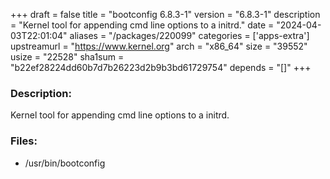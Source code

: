 +++
draft = false
title = "bootconfig 6.8.3-1"
version = "6.8.3-1"
description = "Kernel tool for appending cmd line options to a initrd."
date = "2024-04-03T22:01:04"
aliases = "/packages/220099"
categories = ['apps-extra']
upstreamurl = "https://www.kernel.org"
arch = "x86_64"
size = "39552"
usize = "22528"
sha1sum = "b22ef28224dd60b7d7b26223d2b9b3bd61729754"
depends = "[]"
+++
### Description: 
Kernel tool for appending cmd line options to a initrd.

### Files: 
* /usr/bin/bootconfig
